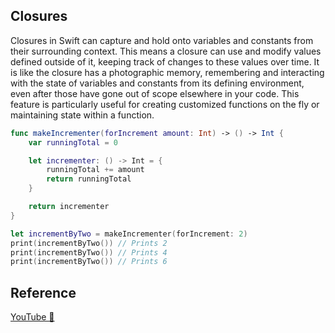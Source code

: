 ## Closures

Closures in Swift can capture and hold onto variables and constants from their surrounding context. This means a closure can use and modify values defined outside of it, keeping track of changes to these values over time. It is like the closure has a photographic memory, remembering and interacting with the state of variables and constants from its defining environment, even after those have gone out of scope elsewhere in your code. This feature is particularly useful for creating customized functions on the fly or maintaining state within a function.

```swift
func makeIncrementer(forIncrement amount: Int) -> () -> Int {
    var runningTotal = 0

    let incrementer: () -> Int = {
        runningTotal += amount
        return runningTotal
    }

    return incrementer
}

let incrementByTwo = makeIncrementer(forIncrement: 2)
print(incrementByTwo()) // Prints 2
print(incrementByTwo()) // Prints 4
print(incrementByTwo()) // Prints 6
```

## Reference

[YouTube 👀](https://youtube.com/shorts/TZJWBf94J-E?feature=share)